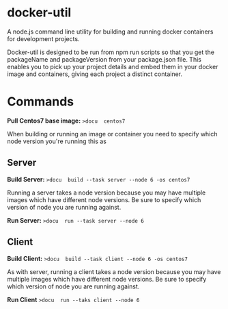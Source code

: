 # docker-util

A node.js command line utility for building and running  docker containers for development projects.

Docker-util  is designed to be run from npm run scripts so that you get the packageName and packageVersion from your package.json file. This enables you to pick up your project details and embed them in your docker image and containers, giving each project a distinct container.

# Commands

**Pull Centos7 base image:** ```>docu  centos7```

When building or running an image or container you need to specify which node version you're running this as

## Server

**Build Server:** ```>docu  build --task server --node 6 -os centos7```

Running a server takes a node version because you may have multiple images which have different node versions. Be sure to specify which version of node you are running against.

**Run Server:** ```>docu  run --task server --node 6```

## Client

**Build Client:** ```>docu  build --task client --node 6 -os centos7```

As with server, running a client takes a node version because you may have multiple images which have different node versions. Be sure to specify which version of node you are running against.

**Run Client** ```>docu  run --taks client --node 6```

